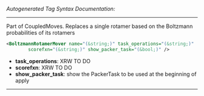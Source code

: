 _Autogenerated Tag Syntax Documentation:_

---
Part of CoupledMoves. Replaces a single rotamer based on the Boltzmann probabilities of its rotamers

```xml
<BoltzmannRotamerMover name="(&string;)" task_operations="(&string;)"
        scorefxn="(&string;)" show_packer_task="(&bool;)" />
```

-   **task_operations**: XRW TO DO
-   **scorefxn**: XRW TO DO
-   **show_packer_task**: show the PackerTask to be used at the beginning of apply

---
